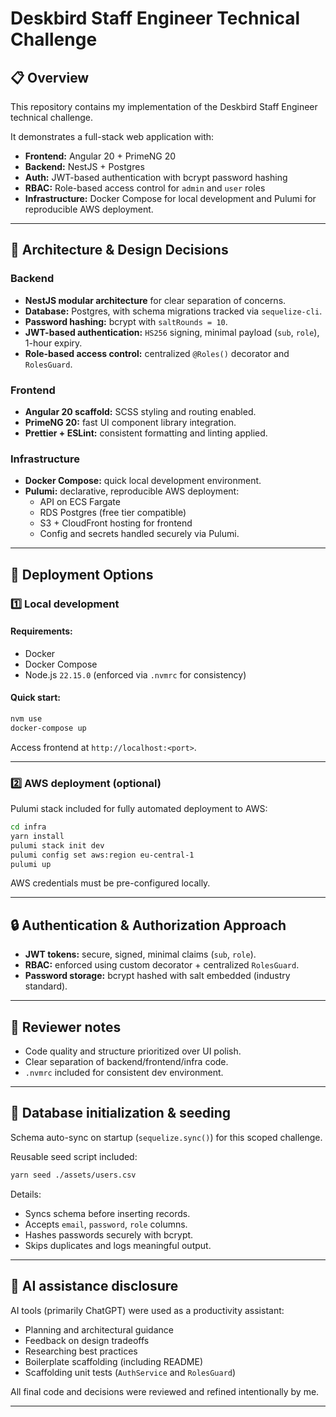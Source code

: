 # Deskbird Staff Engineer Technical Challenge

## 📋 Overview

This repository contains my implementation of the Deskbird Staff Engineer technical challenge.

It demonstrates a full-stack web application with:

- **Frontend:** Angular 20 + PrimeNG 20
- **Backend:** NestJS + Postgres
- **Auth:** JWT-based authentication with bcrypt password hashing
- **RBAC:** Role-based access control for `admin` and `user` roles
- **Infrastructure:** Docker Compose for local development and Pulumi for reproducible AWS deployment.

---

## 🧭 Architecture & Design Decisions

### Backend
- **NestJS modular architecture** for clear separation of concerns.
- **Database:** Postgres, with schema migrations tracked via `sequelize-cli`.
- **Password hashing:** bcrypt with `saltRounds = 10`.
- **JWT-based authentication:** `HS256` signing, minimal payload (`sub`, `role`), 1-hour expiry.
- **Role-based access control:** centralized `@Roles()` decorator and `RolesGuard`.

### Frontend
- **Angular 20 scaffold:** SCSS styling and routing enabled.
- **PrimeNG 20:** fast UI component library integration.
- **Prettier + ESLint:** consistent formatting and linting applied.

### Infrastructure
- **Docker Compose:** quick local development environment.
- **Pulumi:** declarative, reproducible AWS deployment:
  - API on ECS Fargate
  - RDS Postgres (free tier compatible)
  - S3 + CloudFront hosting for frontend
  - Config and secrets handled securely via Pulumi.

---

## 🚀 Deployment Options

### 1️⃣ Local development

#### Requirements:
- Docker
- Docker Compose
- Node.js `22.15.0` (enforced via `.nvmrc` for consistency)

#### Quick start:
```sh
nvm use
docker-compose up
````

Access frontend at `http://localhost:<port>`.

---

### 2️⃣ AWS deployment (optional)

Pulumi stack included for fully automated deployment to AWS:

```sh
cd infra
yarn install
pulumi stack init dev
pulumi config set aws:region eu-central-1
pulumi up
```

AWS credentials must be pre-configured locally.

---

## 🔒 Authentication & Authorization Approach

* **JWT tokens:** secure, signed, minimal claims (`sub`, `role`).
* **RBAC:** enforced using custom decorator + centralized `RolesGuard`.
* **Password storage:** bcrypt hashed with salt embedded (industry standard).

---

## 📝 Reviewer notes

* Code quality and structure prioritized over UI polish.
* Clear separation of backend/frontend/infra code.
* `.nvmrc` included for consistent dev environment.

---

## 🔨 Database initialization & seeding

Schema auto-sync on startup (`sequelize.sync()`) for this scoped challenge.

Reusable seed script included:

```sh
yarn seed ./assets/users.csv
```

Details:

* Syncs schema before inserting records.
* Accepts `email`, `password`, `role` columns.
* Hashes passwords securely with bcrypt.
* Skips duplicates and logs meaningful output.

---

## 🤖 AI assistance disclosure

AI tools (primarily ChatGPT) were used as a productivity assistant:

* Planning and architectural guidance
* Feedback on design tradeoffs
* Researching best practices
* Boilerplate scaffolding (including README)
* Scaffolding unit tests (`AuthService` and `RolesGuard`)

All final code and decisions were reviewed and refined intentionally by me.

---